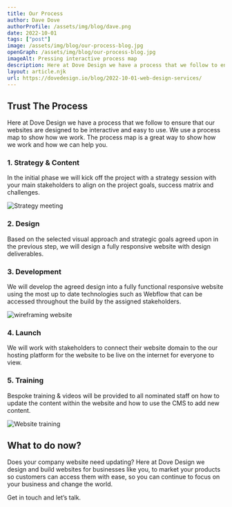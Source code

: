 ```yaml
---
title: Our Process
author: Dave Dove
authorProfile: /assets/img/blog/dave.png
date: 2022-10-01
tags: ["post"]
image: /assets/img/blog/our-process-blog.jpg
openGraph: /assets/img/blog/our-process-blog.jpg
imageAlt: Pressing interactive process map
description: Here at Dove Design we have a process that we follow to ensure that our websites are designed to be interactive and easy to use. We use a process map to show how we work. The process map is a great way to show how we work and how we can help you.
layout: article.njk
url: https://dovedesign.io/blog/2022-10-01-web-design-services/
---
```


## Trust The Process

Here at Dove Design we have a process that we follow to ensure that our websites are designed to be interactive and easy to use. We use a process map to show how we work. The process map is a great way to show how we work and how we can help you.

### 1. Strategy & Content

In the initial phase we will kick off the project with a strategy session with your main stakeholders to align on the project goals, success matrix and challenges.

![Strategy meeting](/assets/img/blog/strategy.jpg "Strategy meeting")

### 2. Design

Based on the selected visual approach and strategic goals agreed upon in the previous step, we will design a fully responsive website with design deliverables.

### 3. Development

We will develop the agreed design into a fully functional responsive website using the most up to date technologies such as Webflow that can be accessed throughout the build by the assigned stakeholders.

![wireframing website](/assets/img/blog/design.jpg "wireframing website")

### 4. Launch

We will work with stakeholders to connect their website domain to the our hosting platform for the website to be live on the internet for everyone to view.

### 5. Training

Bespoke training & videos will be provided to all nominated staff on how to update the content within the website and how to use the CMS to add new content.

![Website training](/assets/img/blog/training.jpg "Website training")

## What to do now?

Does your company website need updating? Here at Dove Design we design and build websites for businesses like you, to market your products so customers can access them with ease, so you can continue to focus on your business and change the world.

Get in touch and let’s talk.
